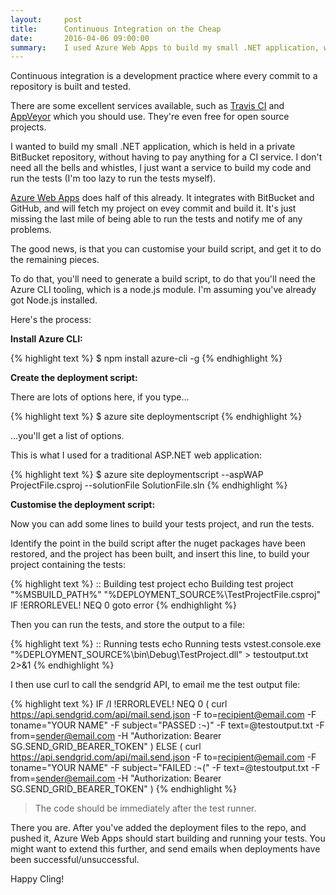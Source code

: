 ```yaml
---
layout:     post
title:      Continuous Integration on the Cheap
date:       2016-04-06 09:00:00
summary:    I used Azure Web Apps to build my small .NET application, which is held in a private BitBucket repository, without having to pay anything for a CI service.
---
```


Continuous integration is a development practice where every commit to a repository is built and tested.

There are some excellent services available, such as [Travis CI](https://travis-ci.org/) and
[AppVeyor](https://www.appveyor.com/) which you should use. They're even free for open source projects.

I wanted to build my small .NET application, which is held in a private BitBucket repository, without
having to pay anything for a CI service. I don't need all the bells and whistles,
I just want a service to build my code and run the tests (I'm too lazy to run the tests myself).

[Azure Web Apps](https://azure.microsoft.com/en-gb/services/app-service/web/) does half
of this already. It integrates with BitBucket and GitHub, and will fetch my project on evey commit and build it.
It's just missing the last mile of being able to run the tests and notify me of any problems.

The good news, is that you can customise your build script, and get it to do the remaining pieces.

To do that, you'll need to generate a build script, to do that you'll need the Azure CLI tooling, which is a
node.js module. I'm assuming you've already got Node.js installed.

Here's the process:

__Install Azure CLI:__

{% highlight text %}
$ npm install azure-cli -g
{% endhighlight %}

__Create the deployment script:__

There are lots of options here, if you type...

{% highlight text %}
$ azure site deploymentscript
{% endhighlight %}

...you'll get a list of options.

This is what I used for a traditional ASP.NET web application:

{% highlight text %}
$ azure site deploymentscript --aspWAP ProjectFile.csproj --solutionFile SolutionFile.sln
{% endhighlight %}

__Customise the deployment script:__

Now you can add some lines to build your tests project, and run the tests.

Identify the point in the build script after the nuget packages have been restored, and the project has been built, and insert this line,
to build your project containing the tests:

{% highlight text %}
:: Building test project
echo Building test project
"%MSBUILD_PATH%" "%DEPLOYMENT_SOURCE%\TestProjectFile.csproj"
IF !ERRORLEVEL! NEQ 0 goto error
{% endhighlight %}

Then you can run the tests, and store the output to a file:

{% highlight text %}
:: Running tests
echo Running tests
vstest.console.exe "%DEPLOYMENT_SOURCE%\bin\Debug\TestProject.dll" > testoutput.txt 2>&1
{% endhighlight %}

I then use curl to call the sendgrid API, to email me the test output file:

{% highlight text %}
IF /I !ERRORLEVEL! NEQ 0 (
    curl https://api.sendgrid.com/api/mail.send.json -F to=recipient@email.com -F toname="YOUR NAME" -F subject="PASSED :¬)" -F text=@testoutput.txt  -F from=sender@email.com -H "Authorization: Bearer SG.SEND_GRID_BEARER_TOKEN"
) ELSE (
    curl https://api.sendgrid.com/api/mail.send.json -F to=recipient@email.com -F toname="YOUR NAME" -F subject="FAILED :¬(" -F text=@testoutput.txt  -F from=sender@email.com -H "Authorization: Bearer SG.SEND_GRID_BEARER_TOKEN"
)
{% endhighlight %}

> The code should be immediately after the test runner.

There you are. After you've added the deployment files to the repo, and pushed it, Azure Web Apps should start building and running your tests.
You might want to extend this further, and send emails when deployments have been successful/unsuccessful.

Happy CIing!
